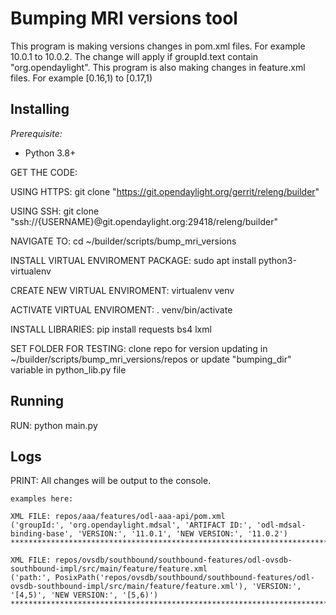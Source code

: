 # Bumping MRI versions tool

This program is making versions changes in pom.xml files. For example 10.0.1
to 10.0.2. The change will apply if groupId.text contain "org.opendaylight".
This program is also making changes in feature.xml files. For example
[0.16,1) to [0.17,1)

## Installing

_Prerequisite:_

- Python 3.8+

GET THE CODE:

USING HTTPS:
git clone "https://git.opendaylight.org/gerrit/releng/builder"

USING SSH:
git clone "ssh://{USERNAME}@git.opendaylight.org:29418/releng/builder"

NAVIGATE TO:
cd ~/builder/scripts/bump_mri_versions

INSTALL VIRTUAL ENVIROMENT PACKAGE:
sudo apt install python3-virtualenv

CREATE NEW VIRTUAL ENVIROMENT:
virtualenv venv

ACTIVATE VIRTUAL ENVIROMENT:
. venv/bin/activate

INSTALL LIBRARIES:
pip install requests bs4 lxml

SET FOLDER FOR TESTING:
clone repo for version updating in ~/builder/scripts/bump_mri_versions/repos or
update "bumping_dir" variable in python_lib.py file

## Running

RUN: python main.py

## Logs

PRINT:
All changes will be output to the console.

    examples here:

    XML FILE: repos/aaa/features/odl-aaa-api/pom.xml
    ('groupId:', 'org.opendaylight.mdsal', 'ARTIFACT ID:', 'odl-mdsal-binding-base', 'VERSION:', '11.0.1', 'NEW VERSION:', '11.0.2')
    ****************************************************************************************************

    XML FILE: repos/ovsdb/southbound/southbound-features/odl-ovsdb-southbound-impl/src/main/feature/feature.xml
    ('path:', PosixPath('repos/ovsdb/southbound/southbound-features/odl-ovsdb-southbound-impl/src/main/feature/feature.xml'), 'VERSION:', '[4,5)', 'NEW VERSION:', '[5,6)')
    ****************************************************************************************************
